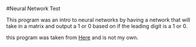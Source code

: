 #Neural Network Test

This program was an intro to neural networks by having a network that will take in a matrix and output a 1 or 0 based on if the leading digit is a 1 or 0.

this program was taken from [Here](https://www.youtube.com/watch?v=kft1AJ9WVDk) and is not my own.
